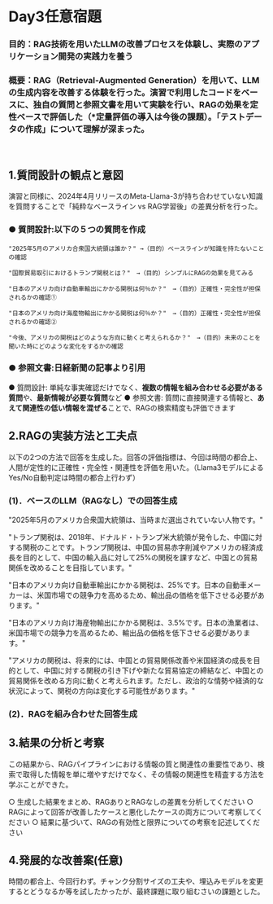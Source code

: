 # Day3任意宿題  
### 目的：RAG技術を用いたLLMの改善プロセスを体験し、実際のアプリケーション開発の実践力を養う

### 概要：RAG（Retrieval-Augmented Generation）を用いて、LLMの生成内容を改善する体験を行った。演習で利用したコードをベースに、独自の質問と参照文書を用いて実験を行い、RAGの効果を定性ベースで評価した（*定量評価の導入は今後の課題）。「テストデータの作成」について理解が深まった。

<br>

## 1.質問設計の観点と意図  
演習と同様に、2024年4月リリースのMeta-Llama-3が持ち合わせていない知識を質問することで「純粋なベースライン vs RAG学習後」の差異分析を行った。

### ● 質問設計:以下の５つの質問を作成  

    "2025年5月のアメリカ合衆国大統領は誰か？" →（目的）ベースラインが知識を持たないことの確認  

    "国際貿易取引におけるトランプ関税とは？"　→（目的）シンプルにRAGの効果を見てみる  
  
    "日本のアメリカ向け自動車輸出にかかる関税は何％か？"　→（目的）正確性・完全性が担保されるかの確認①  
  
    "日本のアメリカ向け海産物輸出にかかる関税は何％か？"　→（目的）正確性・完全性が担保されるかの確認②  
  
    "今後、アメリカの関税はどのような方向に動くと考えられるか？"　→（目的）未来のことを聞いた時にどのような変化をするかの確認  
  
### ● 参照文書:日経新聞の記事より引用

● 質問設計: 単純な事実確認だけでなく、**複数の情報を組み合わせる必要がある質問**や、**最新情報が必要な質問**など
● 参照文書: 質問に直接関連する情報と、**あえて関連性の低い情報を混ぜる**ことで、RAGの検索精度も評価できます


## 2.RAGの実装方法と工夫点  
以下の2つの方法で回答を生成した。回答の評価指標は、今回は時間の都合上、人間が定性的に正確性・完全性・関連性を評価を用いた。（Llama3モデルによるYes/No自動判定は時間の都合上行わず）

### (1)．ベースのLLM（RAGなし）での回答生成
"2025年5月のアメリカ合衆国大統領は、当時まだ選出されていない人物です。"

"トランプ関税は、2018年、ドナルド・トランプ米大統領が発令した、中国に対する関税のことです。トランプ関税は、中国の貿易赤字削減やアメリカの経済成長を目的として、中国の輸入品に対して25%の関税を課すなど、中国との貿易関係を改めることを目指しています。"

"日本のアメリカ向け自動車輸出にかかる関税は、25%です。日本の自動車メーカーは、米国市場での競争力を高めるため、輸出品の価格を低下させる必要があります。"

"日本のアメリカ向け海産物輸出にかかる関税は、3.5%です。日本の漁業者は、米国市場での競争力を高めるため、輸出品の価格を低下させる必要があります。"

"アメリカの関税は、将来的には、中国との貿易関係改善や米国経済の成長を目的として、中国に対する関税の引き下げや新たな貿易協定の締結など、中国との貿易関係を改める方向に動くと考えられます。ただし、政治的な情勢や経済的な状況によって、関税の方向は変化する可能性があります。"

### (2)．RAGを組み合わせた回答生成


## 3.結果の分析と考察  
この結果から、RAGパイプラインにおける情報の質と関連性の重要性であり、検索で取得した情報を単に増やすだけでなく、その情報の関連性を精査する方法を学ぶことができた。

○ 生成した結果をまとめ、RAGありとRAGなしの差異を分析してください
○ RAGによって回答が改善したケースと悪化したケースの両方について考察してください
○ 結果に基づいて、RAGの有効性と限界についての考察を記述してください

## 4.発展的な改善案(任意)  
時間の都合上、今回行わず。チャンク分割サイズの工夫や、埋込みモデルを変更するとどうなるか等を試したかったが、最終課題に取り組むさいの課題とした。
